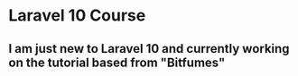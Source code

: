 # Laravel 10 Course

## I am just new to Laravel 10 and currently working on the tutorial based from "Bitfumes" 